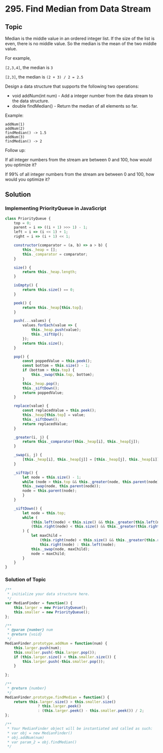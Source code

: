 # 295. Find Median from Data Stream

## Topic

Median is the middle value in an ordered integer list. If the size of the list is even, there is no middle value. So the median is the mean of the two middle value.

For example,

`[2,3,4]`, the median is `3`

`[2,3]`, the median is `(2 + 3) / 2 = 2.5`

Design a data structure that supports the following two operations:

* void addNum(int num) - Add a integer number from the data stream to the data structure.
* double findMedian() - Return the median of all elements so far.
 

Example:

```
addNum(1)
addNum(2)
findMedian() -> 1.5
addNum(3) 
findMedian() -> 2
```

Follow up:

If all integer numbers from the stream are between 0 and 100, how would you optimize it?

If 99% of all integer numbers from the stream are between 0 and 100, how would you optimize it?

## Solution

### Implementing PriorityQueue in JavaScript

```js
class PriorityQueue {
    top = 0;
    parent = i => ((i + 1) >>> 1) - 1;
    left = i => (i << 1) + 1;
    right = i => (i + 1) << 1;

    constructor(comparator = (a, b) => a > b) {
        this._heap = [];
        this._comparator = comparator;
    }

    size() {
        return this._heap.length;
    }

    isEmpty() {
        return this.size() == 0;
    }

    peek() {
        return this._heap[this.top];
    }

    push(...values) {
        values.forEach(value => {
            this._heap.push(value);
            this._siftUp();
        });
        return this.size();
    }

    pop() {
        const poppedValue = this.peek();
        const bottom = this.size() - 1;
        if (bottom > this.top) {
            this._swap(this.top, bottom);
        }
        this._heap.pop();
        this._siftDown();
        return poppedValue;
    }

    replace(value) {
        const replacedValue = this.peek();
        this._heap[this.top] = value;
        this._siftDown();
        return replacedValue;
    }

    _greater(i, j) {
        return this._comparator(this._heap[i], this._heap[j]);
    }

    _swap(i, j) {
        [this._heap[i], this._heap[j]] = [this._heap[j], this._heap[i]];
    }

    _siftUp() {
        let node = this.size() - 1;
        while (node > this.top && this._greater(node, this.parent(node))) {
        this._swap(node, this.parent(node));
        node = this.parent(node);
        }
    }

    _siftDown() {
        let node = this.top;
        while (
            (this.left(node) < this.size() && this._greater(this.left(node), node)) ||
            (this.right(node) < this.size() && this._greater(this.right(node), node))
        ) {
            let maxChild = 
                (this.right(node) < this.size() && this._greater(this.right(node), this.left(node))) ?
                this.right(node) : this.left(node);
            this._swap(node, maxChild);
            node = maxChild;
        }
    }
}
```

### Solution of Topic

```js
/**
 * initialize your data structure here.
 */
var MedianFinder = function() {
    this.larger = new PriorityQueue();
    this.smaller = new PriorityQueue();
};

/** 
 * @param {number} num
 * @return {void}
 */
MedianFinder.prototype.addNum = function(num) {
    this.larger.push(num);
    this.smaller.push(-this.larger.pop());
    if (this.larger.size() < this.smaller.size()) {
        this.larger.push(-this.smaller.pop());
    }
    
};

/**
 * @return {number}
 */
MedianFinder.prototype.findMedian = function() {
    return this.larger.size() > this.smaller.size()
               ? this.larger.peek()
               : (this.larger.peek() - this.smaller.peek()) / 2;
};

/** 
 * Your MedianFinder object will be instantiated and called as such:
 * var obj = new MedianFinder()
 * obj.addNum(num)
 * var param_2 = obj.findMedian()
 */

```
